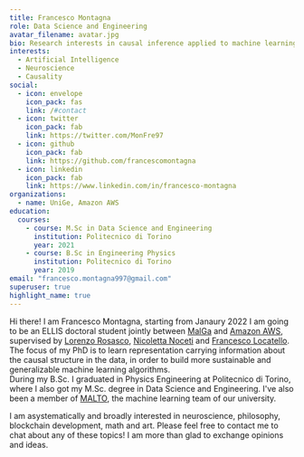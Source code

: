 ```yaml
---
title: Francesco Montagna
role: Data Science and Engineering
avatar_filename: avatar.jpg
bio: Research interests in causal inference applied to machine learning, as well as neuroscience.
interests:
  - Artificial Intelligence
  - Neuroscience
  - Causality
social:
  - icon: envelope
    icon_pack: fas
    link: /#contact
  - icon: twitter
    icon_pack: fab
    link: https://twitter.com/MonFre97
  - icon: github
    icon_pack: fab
    link: https://github.com/francescomontagna
  - icon: linkedin
    icon_pack: fab
    link: https://www.linkedin.com/in/francesco-montagna
organizations:
  - name: UniGe, Amazon AWS
education:
  courses:
    - course: M.Sc in Data Science and Engineering
      institution: Politecnico di Torino
      year: 2021
    - course: B.Sc in Engineering Physics
      institution: Politecnico di Torino
      year: 2019
email: "francesco.montagna997@gmail.com"
superuser: true
highlight_name: true
---
```


Hi there! I am Francesco Montagna, starting from Janaury 2022 I am going to be an ELLIS doctoral student jointly between [MalGa](https://ml.unige.it/) and [Amazon AWS](https://www.amazon.science/latest-news/amazons-fourth-r-d-center-in-germany-is-dedicated-to-open-ai-research), supervised by [Lorenzo Rosasco](http://web.mit.edu/lrosasco/www/), [Nicoletta Noceti](https://www.dibris.unige.it/noceti-nicoletta) and [Francesco Locatello](https://scholar.google.com/citations?user=wQanfTIAAAAJ&hl=en).
The focus of my PhD is to learn representation carrying information about the causal structure in the data, in order to build more sustainable and generalizable machine learning algorithms. <br/>
During my B.Sc. I graduated in Physics Engineering at Politecnico di Torino, where I also got my M.Sc. degree in Data Science and Engineering. I've also been a member of [MALTO](https://malto.netlify.app/), the machine learning team of our university.

I am asystematically and broadly interested in neuroscience, philosophy, blockchain development, math and art. Please feel free to contact me to chat about any of these topics! I am more than glad to exchange opinions and ideas.
<!-- <br/> -->
<!-- Have a look at my latest [projects](uploads/Projects-Portfolio.pdf) if you are curious. -->
